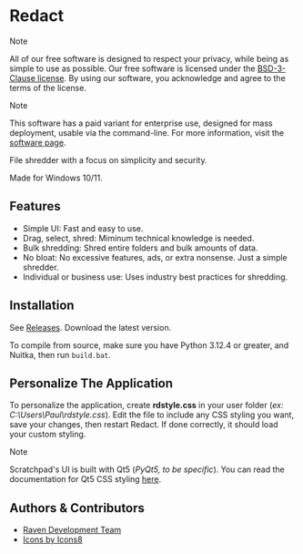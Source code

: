 
# Redact

> [!NOTE]
> All of our free software is designed to respect your privacy, while being as simple to use as possible. Our free software is licensed under the [BSD-3-Clause license](https://ravendevteam.org/files/BSD-3-Clause.txt/). By using our software, you acknowledge and agree to the terms of the license.

> [!NOTE]
> This software has a paid variant for enterprise use, designed for mass deployment, usable via the command-line. For more information, visit the [software page](https://ravendevteam.org/software/redact/).

File shredder with a focus on simplicity and security.

Made for Windows 10/11.

## Features
- Simple UI: Fast and easy to use.
- Drag, select, shred: Miminum technical knowledge is needed.
- Bulk shredding: Shred entire folders and bulk amounts of data.
- No bloat: No excessive features, ads, or extra nonsense. Just a simple shredder.
- Individual or business use: Uses industry best practices for shredding.

## Installation
See [Releases](https://github.com/ravendevteam/redact/releases). Download the latest version.

To compile from source, make sure you have Python 3.12.4 or greater, and Nuitka, then run `build.bat`.

## Personalize The Application

To personalize the application, create **rdstyle.css** in your user folder (*ex: C:\Users\Paul\rdstyle.css*). Edit the file to include any CSS styling you want, save your changes, then restart Redact. If done correctly, it should load your custom styling.

> [!NOTE]
> Scratchpad's UI is built with Qt5 (*PyQt5, to be specific*). You can read the documentation for Qt5 CSS styling [here](https://doc.qt.io/qt-5/stylesheet-syntax.html).

## Authors & Contributors

- [Raven Development Team](https://ravendevteam.org/)
- [Icons by Icons8](https://icons8.com/)

